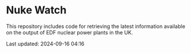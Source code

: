 # Nuke Watch

This repository includes code for retrieving the latest information available on the output of EDF nuclear power plants in the UK.

Last updated: 2024-09-16 04:16